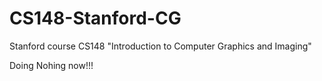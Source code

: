 CS148-Stanford-CG
=================

Stanford course CS148 "Introduction to Computer Graphics and Imaging"


Doing Nohing now!!!
